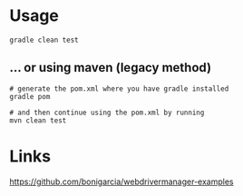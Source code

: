 # Usage

```
gradle clean test
```

## ... or using maven (legacy method)
```
# generate the pom.xml where you have gradle installed
gradle pom

# and then continue using the pom.xml by running
mvn clean test
```

# Links
https://github.com/bonigarcia/webdrivermanager-examples  
